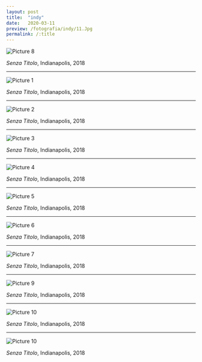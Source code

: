 ```yaml
---
layout: post
title:  "indy"
date:   2020-03-11
preview: /fotografia/indy/11.Jpg
permalink: /:title
---
```


![Picture 8](indy/8.Jpg)

_Senza Titolo_, Indianapolis, 2018

---

![Picture 1](indy/1.Jpg)

_Senza Titolo_, Indianapolis, 2018

---

![Picture 2](indy/2.Jpg)

_Senza Titolo_, Indianapolis, 2018

---

![Picture 3](indy/3.Jpg)

_Senza Titolo_, Indianapolis, 2018

---

![Picture 4](indy/4.Jpg)

_Senza Titolo_, Indianapolis, 2018

---

![Picture 5](indy/5.Jpg)

_Senza Titolo_, Indianapolis, 2018

---

![Picture 6](indy/6.Jpg)

_Senza Titolo_, Indianapolis, 2018

---

![Picture 7](indy/7.Jpg)

_Senza Titolo_, Indianapolis, 2018

---

![Picture 9](indy/9.Jpg)

_Senza Titolo_, Indianapolis, 2018

---

![Picture 10](indy/10.Jpg)

_Senza Titolo_, Indianapolis, 2018

---

![Picture 10](indy/11.Jpg)

_Senza Titolo_, Indianapolis, 2018


